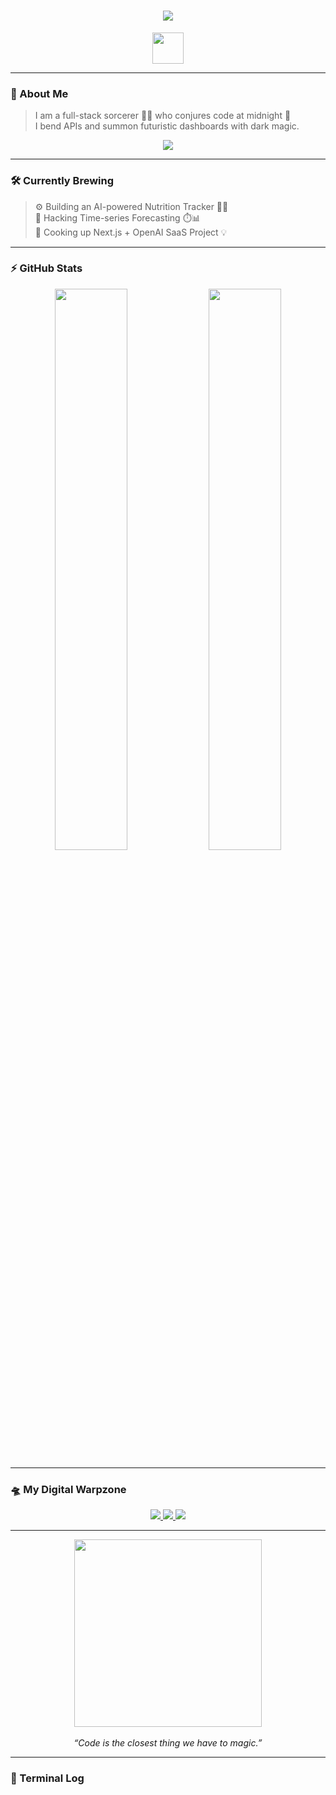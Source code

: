 <h1 align="center">
  <img src="https://readme-typing-svg.herokuapp.com?font=Orbitron&color=00FFFF&size=40&center=true&vCenter=true&lines=Welcome+to+My+Universe;AI-powered+Builder;Coder+of+Dark+Energy" />
</h1>

<p align="center">
  <img src="https://media.giphy.com/media/hvRJCLFzcasrR4ia7z/giphy.gif" width="50"/>
</p>

---

### 🧠 About Me

> I am a full-stack sorcerer 👨‍💻 who conjures code at midnight 🌙  
> I bend APIs and summon futuristic dashboards with dark magic.

<p align="center">
  <img src="https://skillicons.dev/icons?i=python,js,nodejs,react,fastapi,tailwind,postgres,aws,figma&theme=dark" />
</p>

---

### 🛠️ Currently Brewing

> ⚙️ Building an AI-powered Nutrition Tracker 🤖🥦  
> 🧠 Hacking Time-series Forecasting ⏱️📊  
> 🧪 Cooking up Next.js + OpenAI SaaS Project 💡

---

### ⚡ GitHub Stats

<p align="center">
  <img width="48%" src="https://github-readme-stats.vercel.app/api?username=sanskaarsingh&show_icons=true&theme=tokyonight" />
  <img width="48%" src="https://github-readme-streak-stats.herokuapp.com/?user=sanskaarsingh&theme=tokyonight" />
</p>

---

### 🛸 My Digital Warpzone

<p align="center">
  <a href="https://www.notion.so/Sanskar-Singh-22159ebd60da802ba710c0daf81a312b" target="_blank">
    <img src="https://img.shields.io/badge/Portfolio-%2312100E.svg?style=for-the-badge&logo=firefox&logoColor=white"/>
  </a>
  <a href="mailto:sanskaarsingh@gmail.com" target="_blank">
    <img src="https://img.shields.io/badge/Gmail-%2312100E.svg?style=for-the-badge&logo=gmail&logoColor=white"/>
  </a>
  <a href="https://linkedin.com/in/sanskaarsingh" target="_blank">
    <img src="https://img.shields.io/badge/LinkedIn-%230077B5.svg?style=for-the-badge&logo=linkedin&logoColor=white"/>
  </a>
</p>

---

<p align="center">
  <img src="https://media.giphy.com/media/qgQUggAC3Pfv687qPC/giphy.gif" width="300"/>
  <br><br>
  <i>“Code is the closest thing we have to magic.”</i>
</p>

---

### 🧬 Terminal Log

